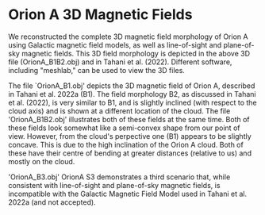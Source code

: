 # Orion A 3D Magnetic Fields

We reconstructed the complete 3D magnetic field morphology of Orion A using Galactic magnetic field models, as well as line-of-sight and plane-of-sky magnetic fields. This 3D field morphology is depicted in the above 3D file (OrionA_B1B2.obj) and in Tahani et al. (2022). Different software, including "meshlab," can be used to view the 3D files.

The file `OrionA_B1.obj' depicts the 3D magnetic field of Orion A, described in Tahani et al. 2022a (B1). The field morphology B2, as discussed in Tahani et al. (2022), is very similar to B1, and is slightly inclined (with respect to the cloud axis) and is shown at a different location of the cloud. The file 'OrionA_B1B2.obj' illustrates both of these fields at the same time. Both of these fields look somewhat like a semi-convex shape from our point of view. However, from the cloud's perpective one (B1) appears to be slightly concave. This is due to the high inclination of the Orion A cloud. Both of these have their centre of bending at greater distances (relative to us) and mostly on the cloud. 

'OrionA_B3.obj' OrionA S3 demonstrates a third scenario that, while consistent with line-of-sight and plane-of-sky magnetic fields, is incompatible with the Galactic Magnetic Field Model used in Tahani et al. 2022a (and not accepted).
